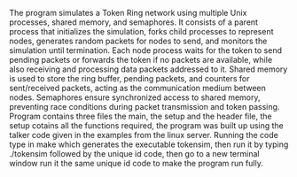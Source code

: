 The program simulates a Token Ring network using multiple Unix processes, shared memory, and semaphores. It consists of a parent process that initializes the simulation, forks child processes to represent nodes, generates random packets for nodes to send, and monitors the simulation until termination. Each node process waits for the token to send pending packets or forwards the token if no packets are available, while also receiving and processing data packets addressed to it. Shared memory is used to store the ring buffer, pending packets, and counters for sent/received packets, acting as the communication medium between nodes. Semaphores ensure synchronized access to shared memory, preventing race conditions during packet transmission and token passing.
Program contains three files the main, the setup and the header file, the setup cotains all the functions required, the program was built up using the talker code given in the examples from the linux server.
Running the code type in make which generates the executable tokensim, then run it by typing ./tokensim followed by the unique id code, then go to a new terminal window run it the same unique id code to make the program run fully.
